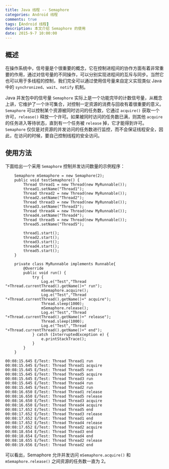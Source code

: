 ```yaml
---
title: Java 线程 -- Semaphore
categories: Android 线程
comments: true
tags: [Android 线程]
description: 本文介绍 Semaphore 的使用
date: 2015-9-7 10:00:00
---
```


## 概述

在操作系统中，信号量是个很重要的概念，它在控制进程间的协作方面有着非常重要的作用，通过对信号量的不同操作，可以分别实现进程间的互斥与同步。当然它也可以用于多线程的控制，我们完全可以通过使用信号量来自定义实现类似 Java 中的 `synchronized`、`wait`、`notify` 机制。

Java 并发包中的信号量 `Semaphore` 实际上是一个功能完毕的计数信号量，从概念上讲，它维护了一个许可集合，对控制一定资源的消费与回收有着很重要的意义。`Semaphore` 可以控制某个资源被同时访问的任务数，它通过 `acquire()` 获取一个许可，`release()` 释放一个许可。如果被同时访问的任务数已满，则其他 `acquire` 的任务进入等待状态，直到有一个任务被 `release` 掉，它才能得到许可。
`Semaphore` 仅仅是对资源的并发访问的任务数进行监控，而不会保证线程安全，因此，在访问的时候，要自己控制线程的安全访问。

## 使用方法

下面给出一个采用 `Semaphore` 控制并发访问数量的示例程序：

```
    Semaphore mSemaphore = new Semaphore(2);
    public void testSemaphore() {
        Thread thread1 = new Thread(new MyRunnable());
        thread1.setName("Thread1");
        Thread thread2 = new Thread(new MyRunnable());
        thread2.setName("Thread2");
        Thread thread3 = new Thread(new MyRunnable());
        thread3.setName("Thread3");
        Thread thread4 = new Thread(new MyRunnable());
        thread4.setName("Thread4");
        Thread thread5 = new Thread(new MyRunnable());
        thread5.setName("Thread5");

        thread1.start();
        thread2.start();
        thread3.start();
        thread4.start();
        thread5.start();
    }

    private class MyRunnable implements Runnable{
        @Override
        public void run() {
            try {
                Log.e("Test","Thread "+Thread.currentThread().getName()+" run");
                mSemaphore.acquire();
                Log.e("Test","Thread "+Thread.currentThread().getName()+" acquire");
                Thread.sleep(1000);
                mSemaphore.release();
                Log.e("Test","Thread "+Thread.currentThread().getName()+" release");
                Thread.sleep(1000);
                Log.e("Test","Thread "+Thread.currentThread().getName()+" end");
            } catch (InterruptedException e) {
                e.printStackTrace();
            }
        }
    }
```

```
00:08:15.645 E/Test: Thread Thread1 run
00:08:15.645 E/Test: Thread Thread1 acquire
00:08:15.645 E/Test: Thread Thread5 run
00:08:15.645 E/Test: Thread Thread5 acquire
00:08:15.645 E/Test: Thread Thread3 run
00:08:15.645 E/Test: Thread Thread4 run
00:08:15.645 E/Test: Thread Thread2 run
00:08:16.650 E/Test: Thread Thread1 release
00:08:16.650 E/Test: Thread Thread5 release
00:08:16.650 E/Test: Thread Thread3 acquire
00:08:16.650 E/Test: Thread Thread4 acquire
00:08:17.652 E/Test: Thread Thread5 end
00:08:17.652 E/Test: Thread Thread3 release
00:08:17.652 E/Test: Thread Thread1 end
00:08:17.652 E/Test: Thread Thread4 release
00:08:17.652 E/Test: Thread Thread2 acquire
00:08:18.654 E/Test: Thread Thread3 end
00:08:18.654 E/Test: Thread Thread4 end
00:08:18.655 E/Test: Thread Thread2 release
00:08:19.656 E/Test: Thread Thread2 end
```

可以看出，Semaphore 允许并发访问 `mSemaphore.acquire()` 和 `mSemaphore.release()` 之间资源的任务数一直为 2。